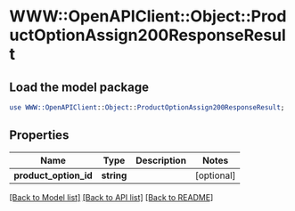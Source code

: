 # WWW::OpenAPIClient::Object::ProductOptionAssign200ResponseResult

## Load the model package
```perl
use WWW::OpenAPIClient::Object::ProductOptionAssign200ResponseResult;
```

## Properties
Name | Type | Description | Notes
------------ | ------------- | ------------- | -------------
**product_option_id** | **string** |  | [optional] 

[[Back to Model list]](../README.md#documentation-for-models) [[Back to API list]](../README.md#documentation-for-api-endpoints) [[Back to README]](../README.md)


